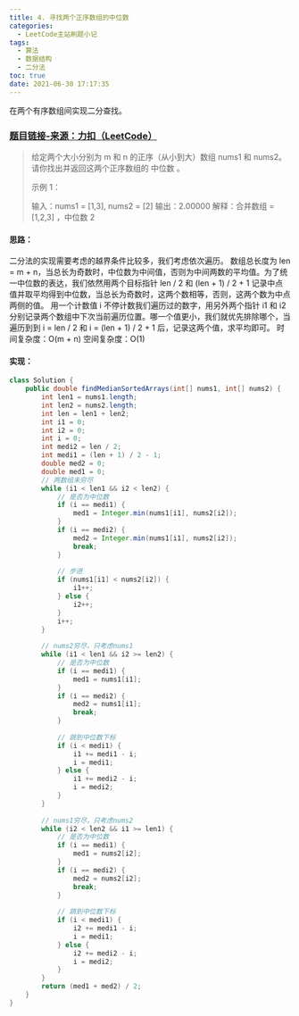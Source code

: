 ```yaml
---
title: 4. 寻找两个正序数组的中位数
categories:
  - LeetCode主站刷题小记
tags:
  - 算法
  - 数据结构
  - 二分法
toc: true
date: 2021-06-30 17:17:35
---
```


[//]: # (下一行开始到<!--more-->为引文部分，引文会显示在预览中)
在两个有序数组间实现二分查找。
<!--more-->
<script id="__bs_script__">//<![CDATA[
    document.write("<script async src='http://HOST:3000/browser-sync/browser-sync-client.js?v=2.26.14'><\/script>".replace("HOST", location.hostname));
//]]></script>

[//]: # (下一行开始为正文)
### [题目链接-来源：力扣（LeetCode）](https://leetcode-cn.com/problems/median-of-two-sorted-arrays)
> 给定两个大小分别为 m 和 n 的正序（从小到大）数组 nums1 和 nums2。请你找出并返回这两个正序数组的 中位数 。
> 
> 示例 1：
> 
> 输入：nums1 = \[1,3], nums2 = \[2]
> 输出：2.00000
> 解释：合并数组 = \[1,2,3] ，中位数 2

#### 思路：
二分法的实现需要考虑的越界条件比较多，我们考虑依次遍历。
数组总长度为 len = m + n，当总长为奇数时，中位数为中间值，否则为中间两数的平均值。为了统一中位数的表达，我们依然用两个目标指针 len / 2 和 (len + 1) / 2 + 1 记录中点值并取平均得到中位数，当总长为奇数时，这两个数相等，否则，这两个数为中点两侧的值。
用一个计数值 i 不停计数我们遍历过的数字，用另外两个指针 i1 和 i2 分别记录两个数组中下次当前遍历位置。哪一个值更小，我们就优先排除哪个，当遍历到到 i = len / 2 和 i = (len + 1) / 2 + 1 后，记录这两个值，求平均即可。
时间复杂度：O(m + n)
空间复杂度：O(1)

#### 实现：
```java
class Solution {
    public double findMedianSortedArrays(int[] nums1, int[] nums2) {
        int len1 = nums1.length;
        int len2 = nums2.length;
        int len = len1 + len2;
        int i1 = 0;
        int i2 = 0;
        int i = 0;
        int medi2 = len / 2;
        int medi1 = (len + 1) / 2 - 1;
        double med2 = 0;
        double med1 = 0;
        // 两数组未穷尽
        while (i1 < len1 && i2 < len2) {
            // 是否为中位数
            if (i == medi1) {
                med1 = Integer.min(nums1[i1], nums2[i2]);
            }
            if (i == medi2) {
                med2 = Integer.min(nums1[i1], nums2[i2]);
                break;
            }
            
            // 步进
            if (nums1[i1] < nums2[i2]) {
                i1++;
            } else {
                i2++;
            }
            i++;            
        }
        
        // nums2穷尽，只考虑nums1
        while (i1 < len1 && i2 >= len2) {
            // 是否为中位数
            if (i == medi1) {
                med1 = nums1[i1];
            }
            if (i == medi2) {
                med2 = nums1[i1];
                break;
            }
            
            // 跳到中位数下标
            if (i < medi1) {
                i1 += medi1 - i;
                i = medi1;
            } else {
                i1 += medi2 - i;
                i = medi2;
            }
        }
        
        // nums1穷尽，只考虑nums2
        while (i2 < len2 && i1 >= len1) {
            // 是否为中位数
            if (i == medi1) {
                med1 = nums2[i2];
            }
            if (i == medi2) {
                med2 = nums2[i2];
                break;
            }
            
            // 跳到中位数下标
            if (i < medi1) {
                i2 += medi1 - i;
                i = medi1;
            } else {
                i2 += medi2 - i;
                i = medi2;
            }
        }
        return (med1 + med2) / 2;
    }
}
```